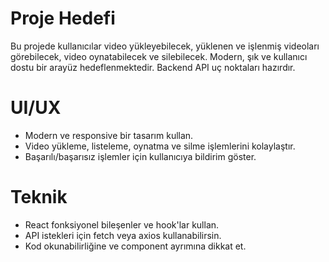 <!-- Use this file to provide workspace-specific custom instructions to Copilot. For more details, visit https://code.visualstudio.com/docs/copilot/copilot-customization#_use-a-githubcopilotinstructionsmd-file -->

# Proje Hedefi

Bu projede kullanıcılar video yükleyebilecek, yüklenen ve işlenmiş videoları görebilecek, video oynatabilecek ve silebilecek. Modern, şık ve kullanıcı dostu bir arayüz hedeflenmektedir. Backend API uç noktaları hazırdır.

# UI/UX

- Modern ve responsive bir tasarım kullan.
- Video yükleme, listeleme, oynatma ve silme işlemlerini kolaylaştır.
- Başarılı/başarısız işlemler için kullanıcıya bildirim göster.

# Teknik

- React fonksiyonel bileşenler ve hook'lar kullan.
- API istekleri için fetch veya axios kullanabilirsin.
- Kod okunabilirliğine ve component ayrımına dikkat et.
